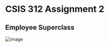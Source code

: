 # CSIS 312 Assignment 2

## Employee Superclass
![image](https://github.com/MattTheCuber/CSIS-312/assets/32849887/74250608-9245-4f1d-bf2f-24e736bfaf48)
